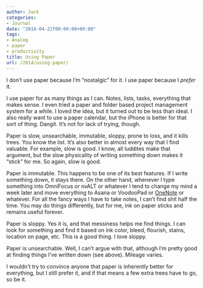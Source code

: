 ```yaml
---
author: Jack
categories:
- Journal
date: "2014-04-21T00:00:00+00:00"
tags:
- Analog
- paper
- productivity
title: Using Paper
url: /2014/using-paper/
---
```


I don&#x2019;t use paper because I&#x2019;m &#x201c;nostalgic&#x201d; for it. I use paper because I _prefer_ it.

I use paper for as many things as I can. Notes, lists, tasks, everything that makes sense. I even tried a paper and folder based project management system for a while. I loved the idea, but it turned out to be less than ideal. I also really want to use a paper calendar, but the iPhone is better for that sort of thing. Dangit. It&#x2019;s not for lack of trying, though.

Paper is slow, unsearchable, immutable, sloppy, prone to loss, and it kills trees. You know the list. It&#x2019;s also better in almost every way that I find valuable. For example, slow is good. I know, all luddites make that argument, but the slow physicality of writing something down makes it &#x201c;stick&#x201d; for me. So again, slow is good. 

Paper is immutable. This happens to be one of its best features. If I write something down, it stays there. On the other hand, whenever I type something into OmniFocus or nvALT or whatever I tend to change my mind a week later and move everything to Asana or VoodooPad or [OneNote][1] or whatever. For all the fancy ways I have to take notes, I can&#x2019;t find shit half the time. You may do things differently, but for me, ink on paper sticks and remains useful forever.

Paper is sloppy. Yes it is, and that messiness helps me find things. I can look for something and find it based on ink color, bleed, flourish, stains, location on page, etc. This is a good thing. I love sloppy.

Paper is unsearchable. Well, I can&#x2019;t argue with that, although I&#x2019;m pretty good at finding things I&#x2019;ve written down (see above). Mileage varies.

I wouldn&#x2019;t try to convince anyone that paper is inherently better for everything, but I still prefer it, and if that means a few extra trees have to go, so be it.

 [1]: Posts/2014/03/OneNoteMac.html